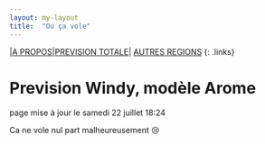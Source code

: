 ```yaml
---
layout: my-layout
title:  "Ou ça vole"
---
```


|[A PROPOS](about)|[PREVISION TOTALE](all)| [AUTRES REGIONS](others)
{: .links}

# Prevision Windy, modèle Arome
page mise à jour le samedi 22 juillet 18:24


Ca ne vole nul part malheureusement 😢


